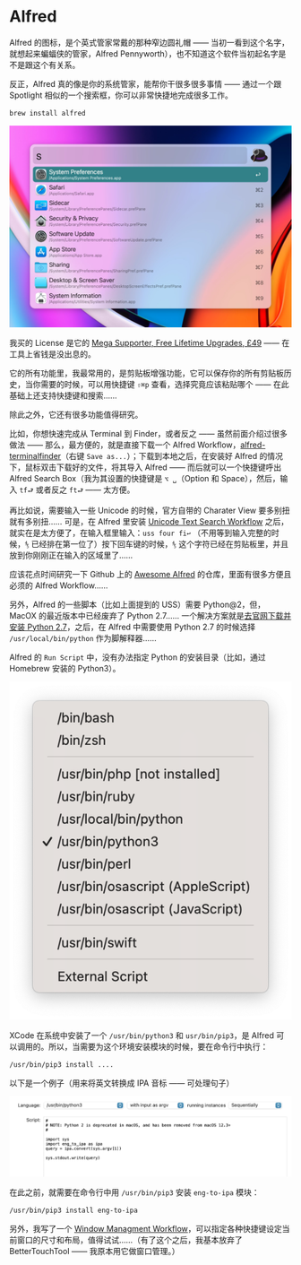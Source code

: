 # Alfred

Alfred 的图标，是个英式管家常戴的那种窄边圆礼帽 —— 当初一看到这个名字，就想起来蝙蝠侠的管家，Alfred Pennyworth），也不知道这个软件当初起名字是不是跟这个有关系。

反正，Alfred 真的像是你的系统管家，能帮你干很多很多事情 —— 通过一个跟 Spotlight 相似的一个搜索框，你可以非常快捷地完成很多工作。

```bash
brew install alfred
```

![](images/alfred-4-hero.png)

我买的 License 是它的 [Mega Supporter, Free Lifetime Upgrades, £49](https://www.alfredapp.com/shop/) —— 在工具上省钱是没出息的。

它的所有功能里，我最常用的，是剪贴板增强功能，它可以保存你的所有剪贴板历史，当你需要的时候，可以用快捷键 `⇧⌘p` 查看，选择究竟应该粘贴哪个 —— 在此基础上还支持快捷键和搜索……

除此之外，它还有很多功能值得研究。

比如，你想快速完成从 Terminal 到 Finder，或者反之 —— 虽然前面介绍过很多做法 —— 那么，最方便的，就是直接下载一个 Alfred Workflow，[alfred-terminalfinder](https://github.com/LeEnno/alfred-terminalfinder/raw/master/TerminalFinder.alfredworkflow)（右键 `Save as...`）；下载到本地之后，在安装好 Alfred 的情况下，鼠标双击下载好的文件，将其导入 Alfred —— 而后就可以一个快捷键呼出 Alfred Search Box（我为其设置的快捷键是 `⌥ ␣`（Option 和 Space），然后，输入 `tf⮐` 或者反之 `ft⮐` —— 太方便。

再比如说，需要输入一些 Unicode 的时候，官方自带的 Charater View 要多别扭就有多别扭…… 可是，在 Alfred 里安装 [Unicode Text Search Workflow](https://github.com/bevesce/unicode-symbols-search/raw/master/Unicode%20Symbols%20Search.alfredworkflow) 之后，就实在是太方便了，在输入框里输入：`uss four fi↩` （不用等到输入完整的时候，`⅘` 已经排在第一位了）按下回车键的时候，`⅘` 这个字符已经在剪贴板里，并且放到你刚刚正在输入的区域里了……

应该花点时间研究一下 Github 上的 [Awesome Alfred](https://github.com/alfred-workflows/awesome-alfred-workflows) 的仓库，里面有很多方便且必须的 Alfred Workflow……

另外，Alfred 的一些脚本（比如上面提到的 USS）需要 Python@2，但，MacOX 的最近版本中已经废弃了 Python 2.7…… 一个解决方案就是[去官网下载并安装 Python 2.7](https://www.python.org/downloads/release/python-2718/)，之后，在 Alfred 中需要使用 Python 2.7 的时候选择 `/usr/local/bin/python` 作为脚解释器……

Alfred 的 `Run Script` 中，没有办法指定 Python 的安装目录（比如，通过 Homebrew 安装的 Python3）。

![](images/alfred-script-path.png)

XCode 在系统中安装了一个 `/usr/bin/python3` 和 `usr/bin/pip3`，是 Alfred 可以调用的。所以，当需要为这个环境安装模块的时候，要在命令行中执行：

```bash
/usr/bin/pip3 install ....
```

以下是一个例子（用来将英文转换成 IPA 音标 —— 可处理句子）

![](images/alfred-script-python3-example.png)


在此之前，就需要在命令行中用 `/usr/bin/pip3` 安装 `eng-to-ipa` 模块：

```bash
/usr/bin/pip3 install eng-to-ipa     
```

另外，我写了一个 [Window Managment Workflow](https://github.com/xiaolai/Window-Management-alfredworkflow)，可以指定各种快捷键设定当前窗口的尺寸和布局，值得试试……（有了这个之后，我基本放弃了 BetterTouchTool —— 我原本用它做窗口管理。）